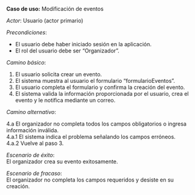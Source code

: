 **Caso de uso:** Modificación de eventos

_Actor_: Usuario (actor primario)

_Precondiciones_:

-   El usuario debe haber iniciado sesión en la aplicación.
-   El rol del usuario debe ser “Organizador”.

_Camino básico_:

1. El usuario solicita crear un evento.
2. El sistema muestra al usuario el formulario “formularioEventos”.
3. El usuario completa el formulario y confirma la creación del evento.
4. El sistema valida la información proporcionada por el usuario, crea el evento y le notifica mediante un correo.

_Camino alternativo_:

4.a El organizador no completa todos los campos obligatorios o ingresa información inválida.  
4.a.1 El sistema indica el problema señalando los campos erróneos.  
4.a.2 Vuelve al paso 3.

_Escenario de éxito_:  
El organizador crea su evento exitosamente.

_Escenario de fracaso_:  
El organizador no completa los campos requeridos y desiste en su creación.
